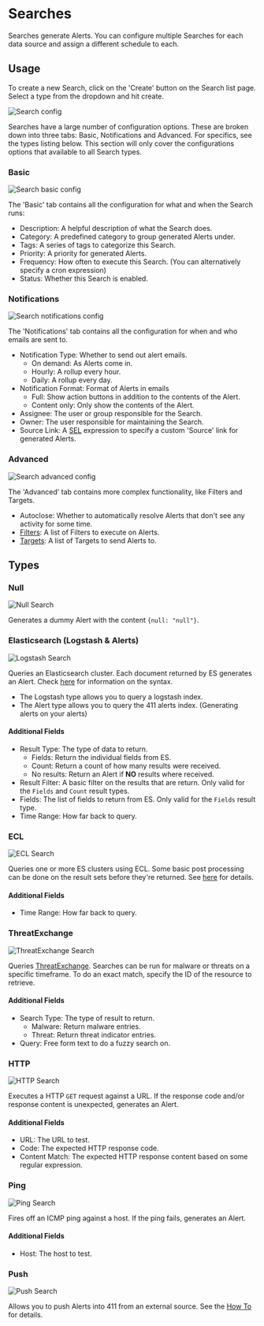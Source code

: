 Searches
========

Searches generate Alerts. You can configure multiple Searches for each data source and assign a different schedule to each.


Usage
-----

To create a new Search, click on the 'Create' button on the Search list page. Select a type from the dropdown and hit create.

![Search config](/docs/imgs/search_config.png?raw=true)

Searches have a large number of configuration options. These are broken down into three tabs: Basic, Notifications and Advanced. For specifics, see the types listing below. This section will only cover the configurations options that available to all Search types.


### Basic ###

![Search basic config](/docs/imgs/search_basic_config.png?raw=true)

The 'Basic' tab contains all the configuration for what and when the Search runs:

- Description: A helpful description of what the Search does.
- Category: A predefined category to group generated Alerts under.
- Tags: A series of tags to categorize this Search.
- Priority: A priority for generated Alerts.
- Frequency: How often to execute this Search. (You can alternatively specify a cron expression)
- Status: Whether this Search is enabled.


### Notifications ###

![Search notifications config](/docs/imgs/search_notifications_config.png?raw=true)

The 'Notifications' tab contains all the configuration for when and who emails are sent to.

- Notification Type: Whether to send out alert emails.
    - On demand: As Alerts come in.
    - Hourly: A rollup every hour.
    - Daily: A rollup every day.
- Notification Format: Format of Alerts in emails
    - Full: Show action buttons in addition to the contents of the Alert.
    - Content only: Only show the contents of the Alert.
- Assignee: The user or group responsible for the Search.
- Owner: The user responsible for maintaining the Search.
- Source Link: A [SEL](https://symfony.com/doc/current/components/expression_language/syntax.html) expression to specify a custom 'Source' link for generated Alerts.


### Advanced ###

![Search advanced config](/docs/imgs/search_advanced_config.png?raw=true)

The 'Advanced' tab contains more complex functionality, like Filters and Targets.

- Autoclose: Whether to automatically resolve Alerts that don't see any activity for some time.
- [Filters](/docs/Filters.md): A list of Filters to execute on Alerts.
- [Targets](/docs/Targets.md): A list of Targets to send Alerts to.



Types
-----

### Null ###

![Null Search](/docs/imgs/search_null.png?raw=true)

Generates a dummy Alert with the content `{null: "null"}`.


### Elasticsearch (Logstash & Alerts) ###

![Logstash Search](/docs/imgs/search_logstash.png?raw=true)

Queries an Elasticsearch cluster. Each document returned by ES generates an Alert. Check [here](/docs/ESQuery.md) for information on the syntax.

- The Logstash type allows you to query a logstash index.
- The Alert type allows you to query the 411 alerts index. (Generating alerts on your alerts)

#### Additional Fields ####

- Result Type: The type of data to return.
    - Fields: Return the individual fields from ES.
    - Count: Return a count of how many results were received.
    - No results: Return an Alert if __NO__ results where received.
- Result Filter: A basic filter on the results that are return. Only valid for the `Fields` and `Count` result types.
- Fields: The list of fields to return from ES. Only valid for the `Fields` result type.
- Time Range: How far back to query.


### ECL ###

![ECL Search](/docs/imgs/search_ecl.png?raw=true)

Queries one or more ES clusters using ECL. Some basic post processing can be done on the result sets before they're returned. See [here](https://github.com/kiwiz/ecl/blob/master/README.md) for details.

#### Additional Fields ####

- Time Range: How far back to query.


### ThreatExchange ###

![ThreatExchange Search](/docs/imgs/search_threatexchange.png?raw=true)

Queries [ThreatExchange](https://developers.facebook.com/products/threat-exchange/). Searches can be run for malware or threats on a specific timeframe. To do an exact match, specify the ID of the resource to retrieve.

#### Additional Fields ####

- Search Type: The type of result to return.
    - Malware: Return malware entries.
    - Threat: Return threat indicator entries.
- Query: Free form text to do a fuzzy search on.


### HTTP ###

![HTTP Search](/docs/imgs/search_http.png?raw=true)

Executes a HTTP `GET` request against a URL. If the response code and/or response content is unexpected, generates an Alert.

#### Additional Fields ####

- URL: The URL to test.
- Code: The expected HTTP response code.
- Content Match: The expected HTTP response content based on some regular expression.


### Ping ###

![Ping Search](/docs/imgs/search_ping.png?raw=true)

Fires off an ICMP ping against a host. If the ping fails, generates an Alert.

#### Additional Fields ####

- Host: The host to test.


### Push ###

![Push Search](/docs/imgs/search_push.png?raw=true)

Allows you to push Alerts into 411 from an external source. See the [How To](/docs/HowTo/NewPushSearch.md) for details.
